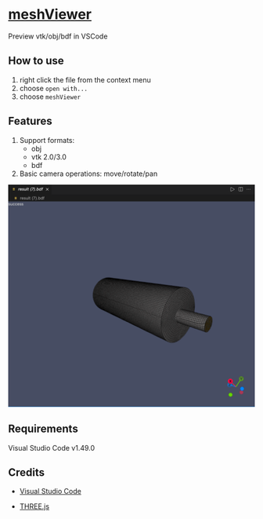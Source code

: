 # [meshViewer](https://github.com/zjc0707/vscode-meshViewer)

Preview vtk/obj/bdf in VSCode

## How to use

1. right click the file from the context menu
2. choose `open with...` 
3. choose `meshViewer`

## Features

1. Support formats:
   - obj
   - vtk 2.0/3.0
   - bdf
2. Basic camera operations:  move/rotate/pan

![main](images/main.png)

## Requirements

Visual Studio Code v1.49.0

## Credits

* [Visual Studio Code](https://code.visualstudio.com/)

* [THREE.js](https://threejs.org)

